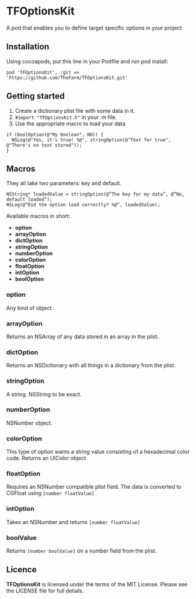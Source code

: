 # TFOptionsKit
A pod that enables you to define target specific options in your project

## Installation
Using cocoapods, put this line in your Podfile and run pod install:
```
pod 'TFOptionsKit', :git => 'https://github.com/TheFarm/TFOptionsKit.git'
```


## Getting started
1. Create a dictionary plist file with some data in it.
2. ```#import "TFOptionsKit.h"``` in your .m file.
3. Use the appropriate macro to load your data
```
if (boolOption(@"My boolean", NO)) {
  NSLog(@"Yes, it's true! %@", stringOption(@"Text for true", @"There's no text stored"));
}
```
## Macros
They all take two parameters: key and default.
```
NSString* loadedValue = stringOption(@”The key for my data”, @”No, default loaded”);
NSLog(@”Did the option load correctly? %@”, loadedValue);
```

Available macros in short:
* **option**
* **arrayOption**
* **dictOption**
* **stringOption**
* **numberOption**
* **colorOption**
* **floatOption**
* **intOption**
* **boolOption**

### option
Any kind of object

### arrayOption
Returns an NSArray of any data stored in an array in the plist.

### dictOption
Returns an NSDictionary with all things in a dictionary from the plist.

### stringOption
A string. NSString to be exact.

### numberOption
NSNumber object.

### colorOption
This type of option wants a string value consisting of a hexadecimal color code.
Returns an UIColor object

### floatOption
Requires an NSNumber compatible plist field. The data is converted to CGFloat using ```[number floatValue]```

### intOption
Takes an NSNumber and returns ```[number floatValue]```

### boolValue
Returns ```[number boolValue]``` on a number field from the plist.

## Licence

**TFOptionsKit** is licensed under the terms of the MIT License. Please see the LICENSE file for full details.
